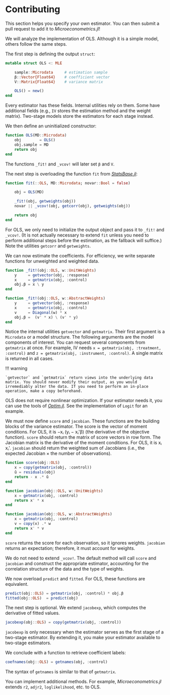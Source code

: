 # Contributing

This section helps you specify your own estimator. You can then submit a pull request to add it to *Microeconometrics.jl*!

We will analyze the implementation of OLS. Although it is a simple model, others follow the same steps.

The first step is defining the output `struct`:
```julia
mutable struct OLS <: MLE

    sample::Microdata     # estimation sample
    β::Vector{Float64}    # coefficient vector
    V::Matrix{Float64}    # variance matrix

    OLS() = new()
end
```
Every estimator has these fields. Internal utilities rely on them. Some have additional fields (e.g., `IV` stores the estimation method and the weight matrix). Two-stage models store the estimators for each stage instead.

We then define an uninitialized constructor:
```julia
function OLS(MD::Microdata)
    obj        = OLS()
    obj.sample = MD
    return obj
end
```
The functions `_fit!` and `_vcov!` will later set `β` and `V`.

The next step is overloading the function `fit` from [*StatsBase.jl*](https://github.com/JuliaStats/StatsBase.jl):
```julia
function fit(::OLS, MD::Microdata; novar::Bool = false)

    obj = OLS(MD)

    _fit!(obj, getweights(obj))
    novar || _vcov!(obj, getcorr(obj), getweights(obj))

    return obj
end
```
For OLS, we only need to initialize the output object and pass it to `_fit!` and `_vcov!`. (It is not actually necessary to extend `fit` unless you need to perform additional steps before the estimation, as the fallback will suffice.) Note the utilities `getcorr` and `getweights`.

We can now estimate the coefficients. For efficiency, we write separate functions for unweighted and weighted data.
```julia
function _fit!(obj::OLS, w::UnitWeights)
    y     = getvector(obj, :response)
    x     = getmatrix(obj, :control)
    obj.β = x \ y
end

function _fit!(obj::OLS, w::AbstractWeights)
    y     = getvector(obj, :response)
    x     = getmatrix(obj, :control)
    v     = Diagonal(w) * x
    obj.β =  (v' * x) \ (v' * y)
end
```
Notice the internal utilities `getvector` and `getmatrix`. Their first argument is a `Microdata` or a model structure. The following arguments are the model components of interest. You can request several components from `getmatrix` at once. For example, IV needs `x = getmatrix(obj, :treatment, :control)` and `z = getmatrix(obj, :instrument, :control)`. A single matrix is returned in all cases.

!!! warning

    `getvector` and `getmatrix` return views into the underlying data matrix. You should never modify their output, as you would irremediably alter the data. If you need to perform an in-place operation, make a copy beforehand.

OLS does not require nonlinear optimization. If your estimator needs it, you can use the tools of [*Optim.jl*](http://julianlsolvers.github.io/Optim.jl/stable/). See the implementation of `Logit` for an example.

We must now define `score` and `jacobian`. These functions are the building blocks of the variance estimator. The score is the vector of moment conditions. For OLS, it is −xᵢ (yᵢ − xᵢ'β) (the derivative of the objective function). `score` should return the matrix of score vectors in row form. The Jacobian matrix is the derivative of the moment conditions. For OLS, it is xᵢ xᵢ'. `jacobian` should return the weighted sum of Jacobians (i.e., the expected Jacobian × the number of observations).
```julia
function score(obj::OLS)
    x = copy(getmatrix(obj, :control))
    û = residuals(obj)
    return - x .* û
end

function jacobian(obj::OLS, w::UnitWeights)
    x = getmatrix(obj, :control)
    return x' * x
end

function jacobian(obj::OLS, w::AbstractWeights)
    x = getmatrix(obj, :control)
    v = copy(x) .* w
    return x' * v
end
```
`score` returns the score for each observation, so it ignores weights. `jacobian` returns an expectation; therefore, it must account for weights.

We do not need to extend `_vcov!`. The default method will call `score` and `jacobian` and construct the appropriate estimator, accounting for the correlation structure of the data and the type of weights.

We now overload `predict` and `fitted`. For OLS, these functions are equivalent.
```julia
predict(obj::OLS) = getmatrix(obj, :control) * obj.β
fitted(obj::OLS)  = predict(obj)
```
The next step is optional. We extend `jacobexp`, which computes the derivative of fitted values.
```julia
jacobexp(obj::OLS) = copy(getmatrix(obj, :control))
```
`jacobexp` is only necessary when the estimator serves as the first stage of a two-stage estimator. By extending it, you make your estimator available to two-stage estimators.

We conclude with a function to retrieve coefficient labels:
```julia
coefnames(obj::OLS) = getnames(obj, :control)
```
The syntax of `getnames` is similar to that of `getmatrix`.

You can implement additional methods. For example, *Microeconometrics.jl* extends `r2`, `adjr2`, `loglikelihood`, etc. to OLS.
